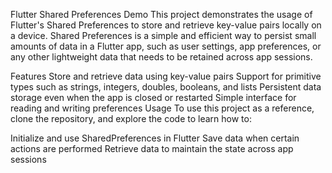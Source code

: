 Flutter Shared Preferences Demo
This project demonstrates the usage of Flutter's Shared Preferences to store and retrieve key-value pairs locally on a device. Shared Preferences is a simple and efficient way to persist small amounts of data in a Flutter app, such as user settings, app preferences, or any other lightweight data that needs to be retained across app sessions.

Features
Store and retrieve data using key-value pairs
Support for primitive types such as strings, integers, doubles, booleans, and lists
Persistent data storage even when the app is closed or restarted
Simple interface for reading and writing preferences
Usage
To use this project as a reference, clone the repository, and explore the code to learn how to:

Initialize and use SharedPreferences in Flutter
Save data when certain actions are performed
Retrieve data to maintain the state across app sessions
